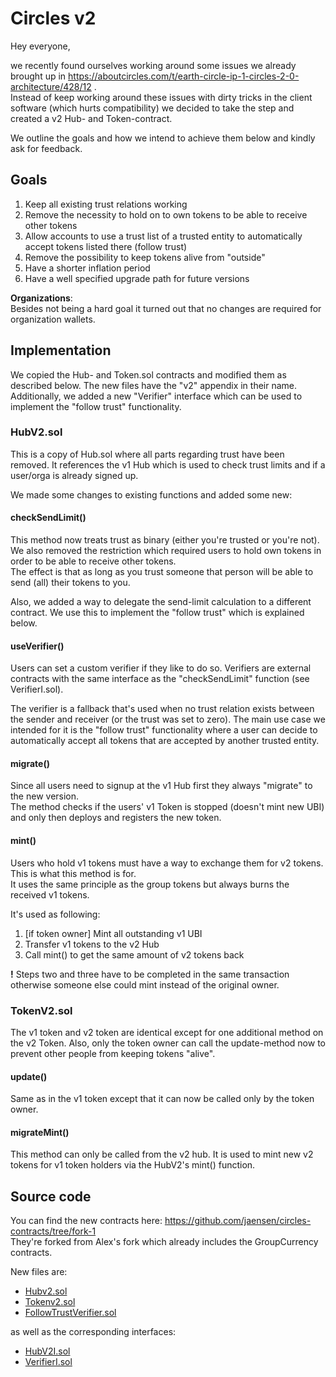 # Circles v2
Hey everyone,

we recently found ourselves working around some issues we already brought up in https://aboutcircles.com/t/earth-circle-ip-1-circles-2-0-architecture/428/12 .  
Instead of keep working around these issues with dirty tricks in the client software (which hurts compatibility) we decided to take the step and created a v2 Hub- and Token-contract.

We outline the goals and how we intend to achieve them below and kindly ask for feedback.

## Goals
1) Keep all existing trust relations working
2) Remove the necessity to hold on to own tokens to be able to receive other tokens
3) Allow accounts to use a trust list of a trusted entity to automatically accept tokens listed there (follow trust)
4) Remove the possibility to keep tokens alive from "outside"
5) Have a shorter inflation period
6) Have a well specified upgrade path for future versions

__Organizations__:  
Besides not being a hard goal it turned out that no changes are required for organization wallets.

## Implementation
We copied the Hub- and Token.sol contracts and modified them as described below. The new files have the "v2" appendix in their name.
Additionally, we added a new "Verifier" interface which can be used to implement the "follow trust" functionality.

### HubV2.sol
This is a copy of Hub.sol where all parts regarding trust have been removed.
It references the v1 Hub which is used to check trust limits and if a user/orga is already signed up.

We made some changes to existing functions and added some new:

#### checkSendLimit()
This method now treats trust as binary (either you're trusted or you're not).
We also removed the restriction which required users to hold own tokens in order to be able to receive other tokens.  
The effect is that as long as you trust someone that person will be able to send (all) their tokens to you.

Also, we added a way to delegate the send-limit calculation to a different contract.
We use this to implement the "follow trust" which is explained below.

#### useVerifier()
Users can set a custom verifier if they like to do so. Verifiers are external contracts with the same interface as the "checkSendLimit" function (see VerifierI.sol).

The verifier is a fallback that's used when no trust relation exists between the sender and receiver (or the trust was set to zero).
The main use case we intended for it is the "follow trust" functionality where a user can decide to automatically accept all tokens that are accepted by another trusted entity.

#### migrate()
Since all users need to signup at the v1 Hub first they always "migrate" to the new version.  
The method checks if the users' v1 Token is stopped (doesn't mint new UBI) and only then deploys and registers the new token.

#### mint()
Users who hold v1 tokens must have a way to exchange them for v2 tokens. This is what this method is for.  
It uses the same principle as the group tokens but always burns the received v1 tokens.

It's used as following:
1) [if token owner] Mint all outstanding v1 UBI
2) Transfer v1 tokens to the v2 Hub
3) Call mint() to get the same amount of v2 tokens back

__!__ Steps two and three have to be completed in the same transaction otherwise someone else could mint instead of the original owner.

### TokenV2.sol
The v1 token and v2 token are identical except for one additional method on the v2 Token.
Also, only the token owner can call the update-method now to prevent other people from keeping tokens "alive".

#### update()
Same as in the v1 token except that it can now be called only by the token owner.

#### migrateMint()
This method can only be called from the v2 hub.
It is used to mint new v2 tokens for v1 token holders via the HubV2's mint() function.

## Source code
You can find the new contracts here: https://github.com/jaensen/circles-contracts/tree/fork-1  
They're forked from Alex's fork which already includes the GroupCurrency contracts.

New files are:
* [Hubv2.sol](https://github.com/jaensen/circles-contracts/blob/fork-1/contracts/HubV2.sol)
* [Tokenv2.sol](https://github.com/jaensen/circles-contracts/blob/fork-1/contracts/TokenV2.sol)
* [FollowTrustVerifier.sol](https://github.com/jaensen/circles-contracts/blob/fork-1/contracts/FollowTrustVerifier.sol)

as well as the corresponding interfaces:
* [HubV2I.sol](https://github.com/jaensen/circles-contracts/blob/fork-1/contracts/interfaces/HubV2I.sol)
* [VerifierI.sol](https://github.com/jaensen/circles-contracts/blob/fork-1/contracts/interfaces/VerifierI.sol)